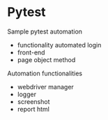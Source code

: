 # Pytest

Sample pytest automation
- functionality automated login
- front-end
- page object method

Automation functionalities
- webdriver manager
- logger
- screenshot
- report html
